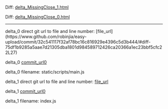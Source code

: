Diff: [delta_MissingClose_1.html](./delta_MissingClose_1.html)

Diff: [delta_MissingClose_0.html](./delta_MissingClose_0.html)

<hr>
delta_0 direct git url to file and line number: [file_url](https://www.github.com/robinjia/easy-upload/commit/32c541117f32af78bc16c816929e4396c5d3b444/#diff-75df1b9285a5aae7d21305dba1801d984589712426ca20366a1ec23bbf5cfc22L27)

delta_0 [commit_url0](https://www.github.com/robinjia/easy-upload/commit/32c541117f32af78bc16c816929e4396c5d3b444)

delta_0 filename: static/scripts/main.js



delta_1 direct git url to file and line number: [file_url](https://www.github.com/karma-runner/karma-firefox-launcher/commit/892f97878e8c69b948aebb24ef0febaa66247daf/#diff-e727e4bdf3657fd1d798edcd6b099d6e092f8573cba266154583a746bba0f346L20)

delta_1 [commit_url0](https://www.github.com/karma-runner/karma-firefox-launcher/commit/892f97878e8c69b948aebb24ef0febaa66247daf)

delta_1 filename: index.js



